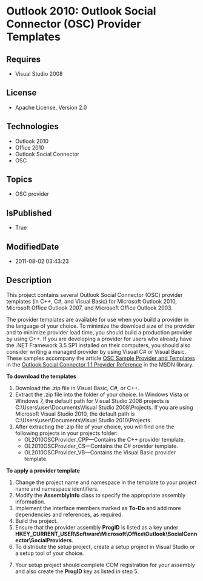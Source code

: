 # Outlook 2010: Outlook Social Connector (OSC) Provider Templates
## Requires
* Visual Studio 2008
## License
* Apache License, Version 2.0
## Technologies
* Outlook 2010
* Office 2010
* Outlook Social Connector
* OSC
## Topics
* OSC provider
## IsPublished
* True
## ModifiedDate
* 2011-08-02 03:43:23
## Description

<p>This project contains several Outlook Social Connector (OSC) provider templates (in C&#43;&#43;, C#, and Visual Basic) for Microsoft Outlook 2010, Microsoft Office Outlook 2007, and Microsoft Office Outlook 2003.</p>
<p>The provider templates are available for use when you build a provider in the language of your choice. To minimize the download size of the provider and to minimize provider load time, you should build a production provider by using C&#43;&#43;. If you are developing
 a provider for users who already have the .NET Framework 3.5 SP1 installed on their computers, you should also consider writing a managed provider by using Visual C# or Visual Basic. These samples accompany the article
<a href="http://msdn.microsoft.com/en-us/library/ff759418.aspx">OSC Sample Provider and Templates</a> in the
<a href="http://msdn.microsoft.com/en-us/library/ee829696.aspx">Outlook Social Connector 1.1 Provider Reference</a> in the MSDN library.</p>
<p><strong>To download the templates</strong></p>
<ol>
<li>Download the .zip file in Visual Basic, C#, or C&#43;&#43;. </li><li>Extract the .zip file into the folder of your choice. In Windows Vista or Windows 7, the default path for Visual Studio 2008 projects is C:\Users\user\Documents\Visual Studio 2008\Projects. If you are using Microsoft Visual Studio 2010, the default path
 is C:\Users\user\Documents\Visual Studio 2010\Projects. </li><li>After extracting the .zip file of your choice, you will find one the following projects in your projects folder:
<ul>
<li>OL2010OSCProvider_CPP&mdash;Contains the C&#43;&#43; provider template. </li><li>OL2010OSCProvider_CS&mdash;Contains the C# provider template. </li><li>OL2010OSCProvider_VB&mdash;Contains the Visual Basic provider template. </li></ul>
</li></ol>
<p><strong>To apply a provider template</strong></p>
<ol>
<li>Change the project name and namespace in the template to your project name and namespace identifiers.
</li><li>Modify the <strong>AssemblyInfo</strong> class to specify the appropriate assembly information.
</li><li>Implement the interface members marked as <strong>To-Do</strong> and add more dependencies and references, as required.
</li><li>Build the project. </li><li>Ensure that the provider assembly <strong>ProgID</strong> is listed as a key under
<strong>HKEY_CURRENT_USER\Software\Microsoft\Office\Outlook\SocialConnector\SocialProviders</strong>.
</li><li>To distribute the setup project, create a setup project in Visual Studio or a setup tool of your choice.
</li><li>
<p>Your setup project should complete COM registration for your assembly and also create the
<strong>ProgID</strong> key as listed in step 5.</p>
</li></ol>
